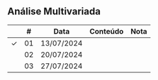 ## Análise Multivariada

|  | # | Data | Conteúdo | Nota |
|:---:|:---:|:---:|:---:|:---:|
| &check; | 01 | 13/07/2024 |  |  |
|  | 02 | 20/07/2024 |  |  |
|  | 03 | 27/07/2024 |  |  |